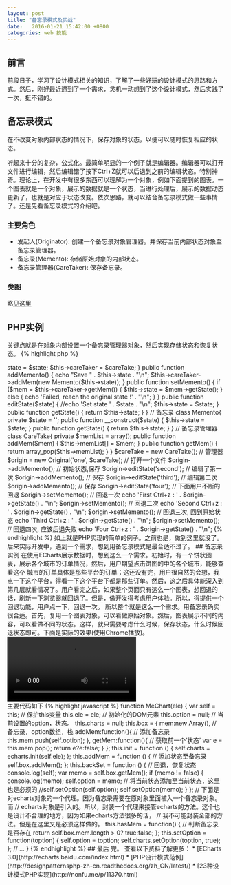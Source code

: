 ```yaml
---
layout: post
title: "备忘录模式及实战"
date:   2016-01-21 15:42:00 +0800
categories: web 技能
---
```

## 前言

前段日子，学习了设计模式相关的知识，了解了一些好玩的设计模式的思路和方式。然后，刚好最近遇到了一个需求，灵机一动想到了这个设计模式，然后实践了一次，挺不错的。

## 备忘录模式

在不改变对象内部状态的情况下，保存对象的状态，以便可以随时恢复相应的状态。

听起来十分的复杂，公式化。最简单明显的一个例子就是编辑器。编辑器可以打开文件进行编辑，然后编辑错了按下Ctrl+Z就可以后退到之前的编辑状态。特别神奇。理论上，在开发中有很多东西可以理解为一个对象，例如下面提到的图表。一个图表就是一个对象，展示的数据就是一个状态，当进行处理后，展示的数据动态更新了，也就是对应于状态改变。依次思路，就可以结合备忘录模式做一些事情了。还是先看备忘录模式的介绍吧。

### 主要角色

* 发起人(Originator): 创建一个备忘录对象管理器。并保存当前内部状态对象至备忘录管理器。
* 备忘录(Memento): 存储原始对象的内部状态。
* 备忘录管理器(CareTaker):  保存备忘录。

### 类图

略[见这里](http://nonfu.me/p/11458.html)

## PHP实例

关键点就是在对象内部设置一个备忘录管理器对象，然后实现存储状态和恢复状态。
{% highlight php %}
<?php
class Original {
    public $state = '';
    public $careTaker = NULL;
    public function __construct($state, $careTake){
        $this->state = $state;
        $this->careTaker = $careTake;
    }
    public function addMemento() {
        echo "Save " . $this->state . "\n";
        $this->careTaker->addMem(new Memento($this->state));
    }
    public function setMemento() {
        if ($mem = $this->careTaker->getMem()) {
            $this->state = $mem->getState();
        } else {
            echo 'Failed, reach the original state !' . "\n";
        }
    }
    public function editState($state) {
        //echo 'Set state ' . $state . "\n";
        $this->state = $state;
    }
    public function getState() {
        return $this->state;
    }
}
// 备忘录
class Memento{
    private $state = '';
    public function __construct($state) {
        $this->state = $state;
    }
    public function getState() {
        return $this->state;
    }
}
// 备忘录管理器
class CareTake{
    private $memList = array();
    public function addMem($mem) {
        $this->memList[] = $mem;
    }
    public function getMem() {
        return array_pop($this->memList);
    }
}
$careTake = new CareTake(); // 管理器
$origin = new Original('one', $careTake);  // 打开一个文件
$origin->addMemento(); // 初始状态,保存
$origin->editState('second'); // 编辑了第一次
$origin->addMemento(); // 保存
$origin->editState('third'); // 编辑第二次
$origin->addMemento(); // 保存
$origin->editState('four');
// 下面用户不断的回退
$origin->setMemento(); // 回退一次
echo 'First Ctrl+z : ' . $origin->getState() . "\n";
$origin->setMemento(); // 回退二次
echo 'Second Ctrl+z : ' . $origin->getState() . "\n";
$origin->setMemento(); // 回退三次, 回到原始状态
echo 'Third Ctrl+z : ' . $origin->getState() . "\n";
$origin->setMemento(); // 回退四次, 应该后退失败
echo 'Four Ctrl+z : ' . $origin->getState() . "\n";
{% endhighlight %}
如上就是PHP实现的简单的例子。之前也是，做到这里就没了。后来实际开发中，遇到一个需求，想到用备忘录模式是最合适不过了。

## 备忘录实例

在使用ECharts展示数据时，想到这么一个需求。初始时，有一个饼状图表，展示各个城市的订单情况，然后，用户期望点击饼图的中的各个城市，能够查看这个
城市的订单具体是那些平台的订单；这还没有完，用户很自然的会想，我点一下这个平台，得看一下这个平台下都是那些订单。然后，这之后具体能深入到第几层就看情况了。用户看完之后，如果整个页面只有这么一个图表，想回退的话，刷新一下浏览器就回退了。但是，做开发得考虑用户体验。所以，得提供一个回退功能，用户点一下，回退一次。

所以整个就是这么一个需求。用备忘录确实很合适。首先，复用一个图表对象，可以看做原始对象。然后，图表展示不同的内容，可以看做不同的状态。这样，就只需要考虑什么时候，保存状态，什么时候回退状态即可。下面是实际的效果(使用Chrome播放)。

<div class="video">
<video src="{{ site.url }}/assert/medias/echarts2.0.mov" controls="controls">
your browser does not support the video tag
</video>
</div>
主要代码如下
{% highlight javascript %}
function MeChart(ele) {
    var self = this;  // 保护this变量
    this.ele = ele;  // 初始化的DOM元素
    this.option = null;  // 当前设置的option，状态。
    this.charts = null;
    this.box = {
        mem:new Array(),  // 备忘录，option数组，栈
        addMem:function(){  // 添加备忘录
            this.mem.push(self.option);
        },
        getMem:function(){  // 获取前一个’状态’
            var e = this.mem.pop();
            return e?e:false;
        }
    };
    this.init = function () {
        self.charts = echarts.init(self.ele);
    };
    this.addMem = function () {  // 添加状态至备忘录
        self.box.addMem();
    };
    this.backSet = function () {  // 回退，恢复状态
        console.log(self);
        var memo = self.box.getMem();
        if (memo != false) {
            console.log(memo);
            self.option = memo;  // 将当前状态添加至当前状态，这里也是必须的
            //self.setOption(self.option);
            self.setOption(memo);
        }
    };
    // 下面是对echarts对象的一个代理。因为备忘录需要在原对象里面植入一个备忘录对象。而
    // echarts对象是引入的。所以，封装一个代理来接管echarts的方法。这个也是设计不合理的地方，因为如果echarts方法很多的话，
    // 我不可能封装全部的方法。但是在这里又是必须这样做的。
    this.hasMem = function() {  // 判断备忘录是否存在
        return self.box.mem.length > 0? true:false;
    };
    this.setOption = function(toption) {
        self.option = toption;
        self.charts.setOption(toption, true);
    };

    // ...
}
{% endhighlight %}

## 最后
完。

查看以下资料了解更多：

* [ECharts 3.0](http://echarts.baidu.com/index.html)
* [PHP设计模式范例](http://designpatternsphp-zh-cn.readthedocs.org/zh_CN/latest/)
* [23种设计模式PHP实现](http://nonfu.me/p/11370.html)

